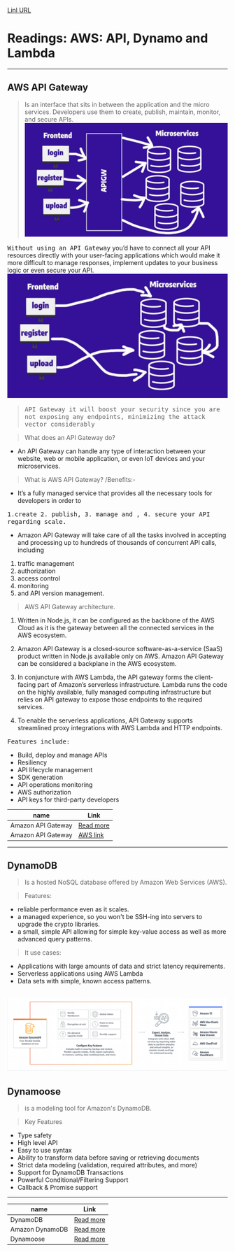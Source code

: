 [Linl URL](https://mujahedyousef.github.io/advanced-js-reading-notes.-/day_16/class_16.html)

# Readings: AWS: API, Dynamo and Lambda

------

## AWS API Gateway

 > Is an interface that sits in between the application and the micro services. Developers use them to create, publish, maintain, monitor, and secure APIs.
![api gateway](./Api_gateway.png)

 <kbd> Without using an API Gateway</kbd> you’d have to connect all your API resources directly with your user-facing applications which would make it more difficult to manage responses, implement updates to your business logic or even secure your API.
![ Without api gateway](./without_api.png)

> <kbd>API Gateway it will boost your security since you are not exposing any endpoints, minimizing the attack vector considerably</kbd>

> What does an API Gateway do?

* An API Gateway can handle any type of interaction between your website, web or mobile application, or even IoT devices and your microservices.

> What is AWS API Gateway? /Benefits:-

* It’s a fully managed service that provides all the necessary tools for developers in order to

 <kbd>
1.create
</kbd>
<kbd>
2. publish,
</kbd>
<kbd>
3. manage and ,
</kbd>
<kbd>
4. secure your API regarding scale.
</kbd>

* Amazon API Gateway will take care of all the tasks involved in accepting and processing up to hundreds of thousands of concurrent API calls, including

1. traffic management
2. authorization
3. access control
4. monitoring
5. and API version management.

> AWS API Gateway architecture.

1. Written in Node.js, it can be configured as the backbone of the AWS Cloud as it is the gateway between all the connected services in the AWS ecosystem.

2. Amazon API Gateway is a closed-source software-as-a-service (SaaS) product written in Node.js available only on AWS. Amazon API Gateway can be considered a backplane in the AWS ecosystem.

3. In conjuncture with AWS Lambda, the API gateway forms the client-facing part of Amazon’s serverless infrastructure. Lambda runs the code on the highly available, fully managed computing infrastructure but relies on API gateway to expose those endpoints to the required services.

4. To enable the serverless applications, API Gateway supports streamlined proxy integrations with AWS Lambda and HTTP endpoints.

<kbd>Features include:

* Build, deploy and manage APIs
* Resiliency
* API lifecycle management
* SDK generation
* API operations monitoring
* AWS authorization
* API keys for third-party developers

|name |Link|
|----|----|
|Amazon API Gateway|[Read more](https://www.serverless.com/guides/amazon-api-gateway)|
|Amazon API Gateway|[AWS link](https://aws.amazon.com/api-gateway/) |
------

## DynamoDB

> Is a hosted NoSQL database offered by Amazon Web Services (AWS).

> Features:

* reliable performance even as it scales.
* a managed experience, so you won't be SSH-ing into servers to upgrade the crypto libraries.
* a small, simple API allowing for simple key-value access as well as more advanced query patterns.

> It use cases:

* Applications with large amounts of data and strict latency requirements.
* Serverless applications using AWS Lambda
* Data sets with simple, known access patterns.

![DynamoDB](./DB.png)
----

## Dynamoose

> is a modeling tool for Amazon's DynamoDB.

> Key Features

* Type safety
* High level API
* Easy to use syntax
* Ability to transform data before saving or retrieving documents
* Strict data modeling (validation, required attributes, and more)
* Support for DynamoDB Transactions
* Powerful Conditional/Filtering Support
* Callback & Promise support

----
|name |Link|
|----|----|
|DynamoDB|[Read more](https://www.dynamodbguide.com/what-is-dynamo-db)|
|Amazon DynamoDB|[Read more](https://aws.amazon.com/dynamodb/) |
|Dynamoose| [Read more](https://dynamoosejs.com/getting_started/Introduction)|
